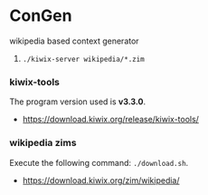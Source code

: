 # ConGen
wikipedia based context generator

1. `./kiwix-server wikipedia/*.zim`

### kiwix-tools
The program version used is **v3.3.0**.
- https://download.kiwix.org/release/kiwix-tools/  

### wikipedia zims
Execute the following command: `./download.sh`. 
- https://download.kiwix.org/zim/wikipedia/